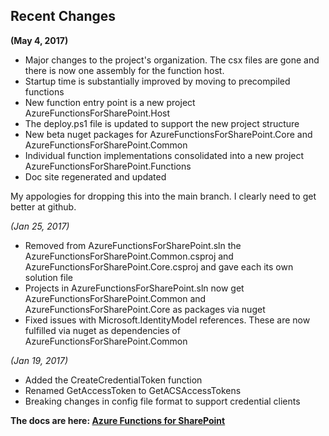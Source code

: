 ## Recent Changes 
**(May 4, 2017)**
* Major changes to the project's organization. The csx files are gone and there is now one assembly for the function host.
* Startup time is substantially improved by moving to precompiled functions
* New function entry point is a new project AzureFunctionsForSharePoint.Host
* The deploy.ps1 file is updated to support the new project structure
* New beta nuget packages for AzureFunctionsForSharePoint.Core and AzureFunctionsForSharePoint.Common
* Individual function implementations consolidated into a new project AzureFunctionsForSharePoint.Functions
* Doc site regenerated and updated

My appologies for dropping this into the main branch. I clearly need to get better at github.

*(Jan 25, 2017)*
* Removed from AzureFunctionsForSharePoint.sln the AzureFunctionsForSharePoint.Common.csproj and AzureFunctionsForSharePoint.Core.csproj and gave each its own solution file
* Projects in AzureFunctionsForSharePoint.sln now get AzureFunctionsForSharePoint.Common and AzureFunctionsForSharePoint.Core as packages via nuget
* Fixed issues with Microsoft.IdentityModel references. These are now fulfilled via nuget as dependencies of AzureFunctionsForSharePoint.Common

*(Jan 19, 2017)*
* Added the CreateCredentialToken function
* Renamed GetAccessToken to GetACSAccessTokens
* Breaking changes in config file format to support credential clients

**The docs are here: [Azure Functions for SharePoint](https://afspdocs.blob.core.windows.net/docs/index.html)**


